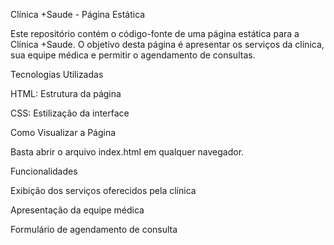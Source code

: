Clínica +Saude - Página Estática

Este repositório contém o código-fonte de uma página estática para a Clínica +Saude. O objetivo desta página é apresentar os serviços da clínica, sua equipe médica e permitir o agendamento de consultas.

Tecnologias Utilizadas

HTML: Estrutura da página

CSS: Estilização da interface

Como Visualizar a Página

Basta abrir o arquivo index.html em qualquer navegador.

Funcionalidades

Exibição dos serviços oferecidos pela clínica

Apresentação da equipe médica

Formulário de agendamento de consulta
